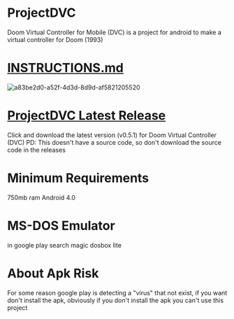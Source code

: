 # ProjectDVC
Doom Virtual Controller for Mobile (DVC) is a project for android to make a virtual controller for Doom (1993)

# <A HREF="https://github.com/bleeiter/projectdvc/blob/main/INSTRUCTIONS.md"> INSTRUCTIONS.md </A>
![a83be2d0-a52f-4d3d-8d9d-af5821205520](https://user-images.githubusercontent.com/114025392/191547937-c3979eb8-4708-45c5-976c-936fa9fcaaae.gif)

# <A HREF="https://github.com/bleeiter/projectdvc/releases/download/V0.5.1/Doom.Virtual.Controller.7z"> ProjectDVC Latest Release </A>
Click and download the latest version (v0.5.1) for Doom Virtual Controller (DVC) 
PD: This doesn't have a source code, so don't download the source code in the releases

# Minimum Requirements
750mb ram
Android 4.0

# MS-DOS Emulator
in google play search magic dosbox lite


# About Apk Risk
For some reason google play is detecting a "virus" that not exist, if you want don't install the apk, obviously if you don't install the apk you can't use this project


